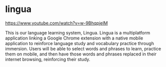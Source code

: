 # lingua

https://www.youtube.com/watch?v=w-9BhqpjelM

This is our language learning system, Lingua. Lingua is a multiplatform application linking a Google Chrome extension with a native mobile application to reinforce language study and vocabulary practice through immersion. Users will be able to select words and phrases to learn, practice them on mobile, and then have those words and phrases replaced in their internet browsing, reinforcing their study.
